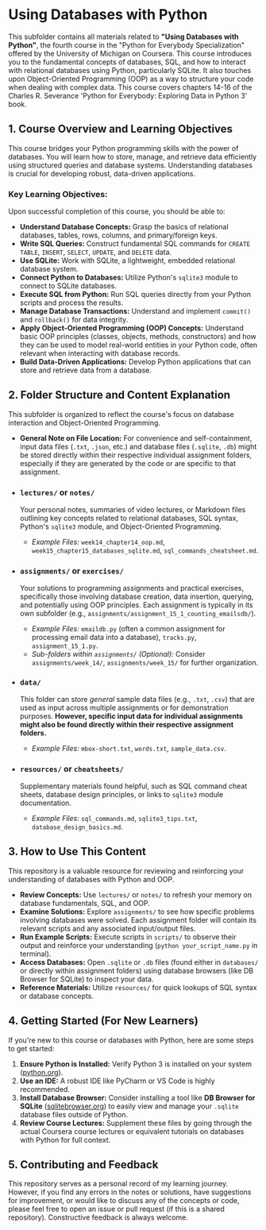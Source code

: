 # Using Databases with Python

This subfolder contains all materials related to **"Using Databases with Python"**, the fourth course in the "Python for Everybody Specialization" offered by the University of Michigan on Coursera. This course introduces you to the fundamental concepts of databases, SQL, and how to interact with relational databases using Python, particularly SQLite. It also touches upon Object-Oriented Programming (OOP) as a way to structure your code when dealing with complex data. This course covers chapters 14-16 of the Charles R. Severance 'Python for Everybody: Exploring Data in Python 3' book.

## 1. Course Overview and Learning Objectives

This course bridges your Python programming skills with the power of databases. You will learn how to store, manage, and retrieve data efficiently using structured queries and database systems. Understanding databases is crucial for developing robust, data-driven applications.

### Key Learning Objectives:

Upon successful completion of this course, you should be able to:

* **Understand Database Concepts:** Grasp the basics of relational databases, tables, rows, columns, and primary/foreign keys.
* **Write SQL Queries:** Construct fundamental SQL commands for `CREATE TABLE`, `INSERT`, `SELECT`, `UPDATE`, and `DELETE` data.
* **Use SQLite:** Work with SQLite, a lightweight, embedded relational database system.
* **Connect Python to Databases:** Utilize Python's `sqlite3` module to connect to SQLite databases.
* **Execute SQL from Python:** Run SQL queries directly from your Python scripts and process the results.
* **Manage Database Transactions:** Understand and implement `commit()` and `rollback()` for data integrity.
* **Apply Object-Oriented Programming (OOP) Concepts:** Understand basic OOP principles (classes, objects, methods, constructors) and how they can be used to model real-world entities in your Python code, often relevant when interacting with database records.
* **Build Data-Driven Applications:** Develop Python applications that can store and retrieve data from a database.

## 2. Folder Structure and Content Explanation

This subfolder is organized to reflect the course's focus on database interaction and Object-Oriented Programming.

* **General Note on File Location:** For convenience and self-containment, input data files (`.txt`, `.json`, etc.) and database files (`.sqlite`, `.db`) might be stored directly within their respective individual assignment folders, especially if they are generated by the code or are specific to that assignment.

* ### `lectures/` or `notes/`
    Your personal notes, summaries of video lectures, or Markdown files outlining key concepts related to relational databases, SQL syntax, Python's `sqlite3` module, and Object-Oriented Programming.
    * *Example Files:* `week14_chapter14_oop.md`, `week15_chapter15_databases_sqlite.md`, `sql_commands_cheatsheet.md`.

* ### `assignments/` or `exercises/`
    Your solutions to programming assignments and practical exercises, specifically those involving database creation, data insertion, querying, and potentially using OOP principles. Each assignment is typically in its own subfolder (e.g., `assignments/assignment_15_1_counting_emailsdb/`).
    * *Example Files:* `emaildb.py` (often a common assignment for processing email data into a database), `tracks.py`, `assignment_15_1.py`.
    * *Sub-folders within `assignments/` (Optional):* Consider `assignments/week_14/`, `assignments/week_15/` for further organization.

* ### `data/`
    This folder can store *general* sample data files (e.g., `.txt`, `.csv`) that are used as input across multiple assignments or for demonstration purposes. **However, specific input data for individual assignments might also be found directly within their respective assignment folders.**
    * *Example Files:* `mbox-short.txt`, `words.txt`, `sample_data.csv`.

* ### `resources/` or `cheatsheets/`
    Supplementary materials found helpful, such as SQL command cheat sheets, database design principles, or links to `sqlite3` module documentation.
    * *Example Files:* `sql_commands.md`, `sqlite3_tips.txt`, `database_design_basics.md`.

## 3. How to Use This Content 

This repository is a valuable resource for reviewing and reinforcing your understanding of databases with Python and OOP.

* **Review Concepts:** Use `lectures/` or `notes/` to refresh your memory on database fundamentals, SQL, and OOP.
* **Examine Solutions:** Explore `assignments/` to see how specific problems involving databases were solved. Each assignment folder will contain its relevant scripts and any associated input/output files.
* **Run Example Scripts:** Execute scripts in `scripts/` to observe their output and reinforce your understanding (`python your_script_name.py` in terminal).
* **Access Databases:** Open `.sqlite` or `.db` files (found either in `databases/` or directly within assignment folders) using database browsers (like DB Browser for SQLite) to inspect your data.
* **Reference Materials:** Utilize `resources/` for quick lookups of SQL syntax or database concepts.

## 4. Getting Started (For New Learners)

If you're new to this course or databases with Python, here are some steps to get started:

1.  **Ensure Python is Installed:** Verify Python 3 is installed on your system ([python.org](https://www.python.org/)).
2.  **Use an IDE:** A robust IDE like PyCharm or VS Code is highly recommended.
3.  **Install Database Browser:** Consider installing a tool like **DB Browser for SQLite** ([sqlitebrowser.org](https://sqlitebrowser.org/)) to easily view and manage your `.sqlite` database files outside of Python.
4.  **Review Course Lectures:** Supplement these files by going through the actual Coursera course lectures or equivalent tutorials on databases with Python for full context.

## 5. Contributing and Feedback

This repository serves as a personal record of my learning journey. However, if you find any errors in the notes or solutions, have suggestions for improvement, or would like to discuss any of the concepts or code, please feel free to open an issue or pull request (if this is a shared repository). Constructive feedback is always welcome.

